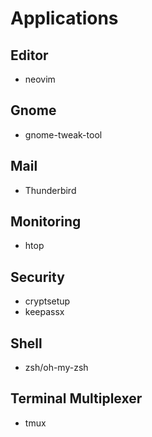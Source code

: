 # Applications

## Editor
* neovim

## Gnome
* gnome-tweak-tool

## Mail
* Thunderbird

## Monitoring
* htop

## Security
* cryptsetup
* keepassx

## Shell
* zsh/oh-my-zsh

## Terminal Multiplexer
* tmux
